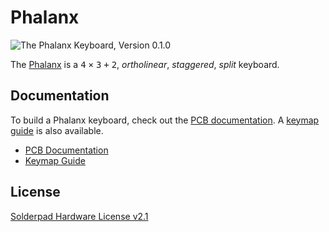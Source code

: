 # Phalanx

![The Phalanx Keyboard, Version 0.1.0][pcb image]

The [Phalanx] is a <kbd>4</kbd> <kbd>×</kbd> <kbd>3</kbd> <kbd>+</kbd> <kbd>2</kbd>,
*ortholinear*, *staggered*, *split* keyboard.

## Documentation

To build a Phalanx keyboard, check out the [PCB documentation]. A [keymap guide]
is also available.

- [PCB Documentation]
- [Keymap Guide]

## License

[Solderpad Hardware License v2.1](LICENSE)

[phalanx]: https://www.rasch.co/phalanx
[pcb documentation]: pcb/README.md
[keymap guide]: fw/README.md
[pcb image]: https://cdn.jsdelivr.net/gh/rasch/phalanx@assets/phalanx-fpcb.webp
[//]: https://en.wikipedia.org/wiki/Phalanx_bone
